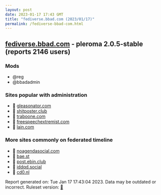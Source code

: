 ```yaml
---
layout: post
date: 2023-01-17 17:43 GMT
title: "fediverse.bbad.com (2023/01/17)"
permalink: /fediverse-bbad-com.html
---
```


## [fediverse.bbad.com](https://fediverse.bbad.com) - pleroma 2.0.5-stable (reports 2146 users)

### Mods
 * @reg
 * @bbadadmin

### Sites popular with administration

* 🐘 [gleasonator.com](/gleasonator-com.html)
* 🐘 [shitposter.club](/shitposter-club.html)
* 🐘 [traboone.com](/traboone-com.html)
* 🐘 [freespeechextremist.com](/freespeechextremist-com.html)
* 🐘 [lain.com](/lain-com.html)

### More sites commonly on federated timeline

* 🐘 [noagendasocial.com](/noagendasocial-com.html)
* 🐘 [bae.st](/bae-st.html)
* 🐘 [post.ebin.club](/post-ebin-club.html)
* 🐘 [iddqd.social](/iddqd-social.html)
* 🐘 [cd0.nl](/cd0-nl.html)

Report generated on: Tue Jan 17 17:43:04 2023. Data may be outdated or incorrect.
Ruleset version: [🧁](/version-cupcake)
